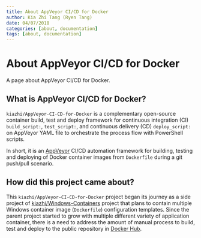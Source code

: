 ```yaml
---
title: About AppVeyor CI/CD for Docker
author: Kia Zhi Tang (Ryen Tang)
date: 04/07/2018
categories: [about, documentation]
tags: [about, documentation]
---
```


# About AppVeyor CI/CD for Docker

A page about AppVeyor CI/CD for Docker.

## What is AppVeyor CI/CD for Docker?

`kiazhi/AppVeyor-CI-CD-for-Docker` is a complementary open-source container
build, test and deploy framework for continuous integration (CI)
`build_script:`, `test_script:`, and continuous delivery (CD) `deploy_script:`
on AppVeyor YAML file to orchestrate the process flow with PowerShell scripts.

In short, it is an [AppVeyor](https://www.appveyor.com/) CI/CD automation
framework for building, testing and deploying of Docker container images from
`Dockerfile` during a git push/pull scenario.

## How did this project came about?

This `kiazhi/AppVeyor-CI-CD-for-Docker` project began its journey as a side
project of
[kiazhi/Windows-Containers](https://github.com/kiazhi/Windows-Containers)
project that plans to contain multiple Windows container image (`Dockerfile`)
configuration templates. Since the parent project started to grow with multiple
different variety of application container, there is a need to address the
amount of manual process to build, test and deploy to the public repository in
[Docker Hub](https://hub.docker.com/u/kiazhi/).
